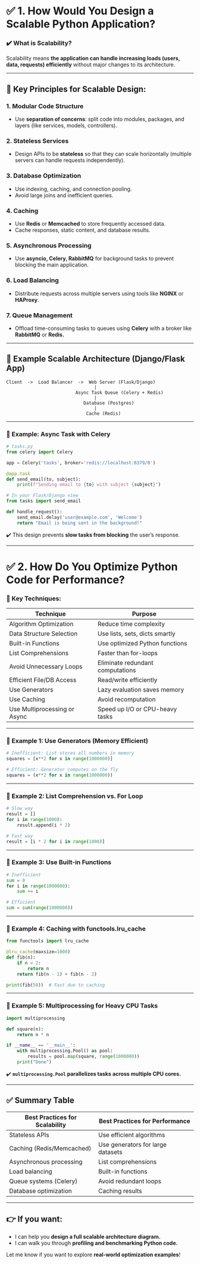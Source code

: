
# ✅ 1. **How Would You Design a Scalable Python Application?**

### ✔️ What is Scalability?

Scalability means **the application can handle increasing loads (users, data, requests) efficiently** without major changes to its architecture.

---

## 🔹 Key Principles for Scalable Design:

### 1. **Modular Code Structure**

* Use **separation of concerns**: split code into modules, packages, and layers (like services, models, controllers).

### 2. **Stateless Services**

* Design APIs to be **stateless** so that they can scale horizontally (multiple servers can handle requests independently).

### 3. **Database Optimization**

* Use indexing, caching, and connection pooling.
* Avoid large joins and inefficient queries.

### 4. **Caching**

* Use **Redis** or **Memcached** to store frequently accessed data.
* Cache responses, static content, and database results.

### 5. **Asynchronous Processing**

* Use **asyncio, Celery, RabbitMQ** for background tasks to prevent blocking the main application.

### 6. **Load Balancing**

* Distribute requests across multiple servers using tools like **NGINX** or **HAProxy**.

### 7. **Queue Management**

* Offload time-consuming tasks to queues using **Celery** with a broker like **RabbitMQ** or **Redis.**

---

## 📌 Example Scalable Architecture (Django/Flask App)

```text
Client  ->  Load Balancer  ->  Web Server (Flask/Django)
                                 |
                          Async Task Queue (Celery + Redis)
                                 |
                             Database (Postgres)
                                 |
                              Cache (Redis)
```

---

### 📌 Example: Async Task with Celery

```python
# tasks.py
from celery import Celery

app = Celery('tasks', broker='redis://localhost:6379/0')

@app.task
def send_email(to, subject):
    print(f"Sending email to {to} with subject {subject}")
```

```python
# In your Flask/Django view
from tasks import send_email

def handle_request():
    send_email.delay('user@example.com', 'Welcome')
    return "Email is being sent in the background!"
```

✔️ This design prevents **slow tasks from blocking** the user’s response.

---

# ✅ 2. **How Do You Optimize Python Code for Performance?**

### 🔹 Key Techniques:

| Technique                    | Purpose                          |
| ---------------------------- | -------------------------------- |
| Algorithm Optimization       | Reduce time complexity           |
| Data Structure Selection     | Use lists, sets, dicts smartly   |
| Built-in Functions           | Use optimized Python functions   |
| List Comprehensions          | Faster than for-loops            |
| Avoid Unnecessary Loops      | Eliminate redundant computations |
| Efficient File/DB Access     | Read/write efficiently           |
| Use Generators               | Lazy evaluation saves memory     |
| Use Caching                  | Avoid recomputation              |
| Use Multiprocessing or Async | Speed up I/O or CPU-heavy tasks  |

---

### 📌 Example 1: Use Generators (Memory Efficient)

```python
# Inefficient: List stores all numbers in memory
squares = [x**2 for x in range(1000000)]

# Efficient: Generator computes on the fly
squares = (x**2 for x in range(1000000))
```

---

### 📌 Example 2: List Comprehension vs. For Loop

```python
# Slow way
result = []
for i in range(1000):
    result.append(i * 2)

# Fast way
result = [i * 2 for i in range(1000)]
```

---

### 📌 Example 3: Use Built-in Functions

```python
# Inefficient
sum = 0
for i in range(1000000):
    sum += i

# Efficient
sum = sum(range(1000000))
```

---

### 📌 Example 4: Caching with functools.lru\_cache

```python
from functools import lru_cache

@lru_cache(maxsize=1000)
def fib(n):
    if n < 2:
        return n
    return fib(n - 1) + fib(n - 2)

print(fib(50))  # Fast due to caching
```

---

### 📌 Example 5: Multiprocessing for Heavy CPU Tasks

```python
import multiprocessing

def square(n):
    return n * n

if __name__ == '__main__':
    with multiprocessing.Pool() as pool:
        results = pool.map(square, range(1000000))
    print("Done")
```

✔️ **`multiprocessing.Pool` parallelizes tasks across multiple CPU cores.**

---

## ✅ Summary Table

| Best Practices for Scalability | Best Practices for Performance    |
| ------------------------------ | --------------------------------- |
| Stateless APIs                 | Use efficient algorithms          |
| Caching (Redis/Memcached)      | Use generators for large datasets |
| Asynchronous processing        | List comprehensions               |
| Load balancing                 | Built-in functions                |
| Queue systems (Celery)         | Avoid redundant loops             |
| Database optimization          | Caching results                   |

---

## 👉 If you want:

* I can help you **design a full scalable architecture diagram.**
* I can walk you through **profiling and benchmarking Python code.**

Let me know if you want to explore **real-world optimization examples**!
